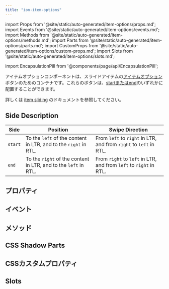 ```yaml
---
title: "ion-item-options"
---
```

import Props from '@site/static/auto-generated/item-options/props.md';
import Events from '@site/static/auto-generated/item-options/events.md';
import Methods from '@site/static/auto-generated/item-options/methods.md';
import Parts from '@site/static/auto-generated/item-options/parts.md';
import CustomProps from '@site/static/auto-generated/item-options/custom-props.md';
import Slots from '@site/static/auto-generated/item-options/slots.md';

<head>
  <title>ion-item-options: Option Button Components for Ionic Apps</title>
  <meta name="description" content="ion-item-optionsはion-item-slidingのためのものです。このオプションボタンは、開始側と終了側のどちらにも配置することができます。Ionicアプリでの使用については、こちらをご覧ください。" />
</head>

import EncapsulationPill from '@components/page/api/EncapsulationPill';


アイテムオプションコンポーネントは、スライドアイテムの[アイテムオプション](./item-option)ボタンのためのコンテナです。これらのボタンは、[startまたはend](#side-description)のいずれかに配置することができます。

詳しくは [item sliding](./item-sliding) のドキュメントを参照してください。


## Side Description

| Side    | Position                                                        | Swipe Direction                                                   |
|---------|-----------------------------------------------------------------|-------------------------------------------------------------------|
| `start` | To the `left` of the content in LTR, and to the `right` in RTL. | From `left` to `right` in LTR, and from `right` to `left` in RTL. |
| `end`   | To the `right` of the content in LTR, and to the `left` in RTL. | From `right` to `left` in LTR, and from `left` to `right` in RTL. |




## プロパティ
<Props />

## イベント
<Events />

## メソッド
<Methods />

## CSS Shadow Parts
<Parts />

## CSSカスタムプロパティ
<CustomProps />

## Slots
<Slots />
